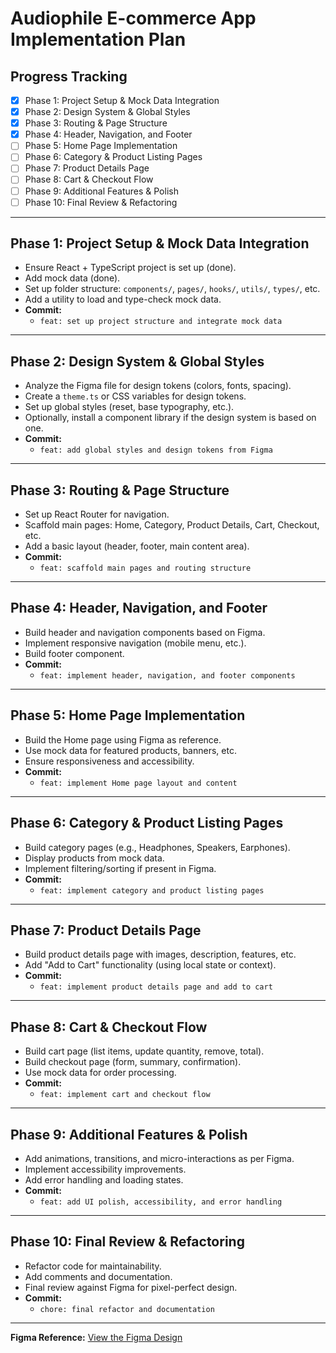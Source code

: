 # Audiophile E-commerce App Implementation Plan

## Progress Tracking

- [x] Phase 1: Project Setup & Mock Data Integration
- [x] Phase 2: Design System & Global Styles
- [x] Phase 3: Routing & Page Structure
- [x] Phase 4: Header, Navigation, and Footer
- [ ] Phase 5: Home Page Implementation
- [ ] Phase 6: Category & Product Listing Pages
- [ ] Phase 7: Product Details Page
- [ ] Phase 8: Cart & Checkout Flow
- [ ] Phase 9: Additional Features & Polish
- [ ] Phase 10: Final Review & Refactoring

---

## Phase 1: Project Setup & Mock Data Integration
- Ensure React + TypeScript project is set up (done).
- Add mock data (done).
- Set up folder structure: `components/`, `pages/`, `hooks/`, `utils/`, `types/`, etc.
- Add a utility to load and type-check mock data.
- **Commit:**
  - `feat: set up project structure and integrate mock data`

---

## Phase 2: Design System & Global Styles
- Analyze the Figma file for design tokens (colors, fonts, spacing).
- Create a `theme.ts` or CSS variables for design tokens.
- Set up global styles (reset, base typography, etc.).
- Optionally, install a component library if the design system is based on one.
- **Commit:**
  - `feat: add global styles and design tokens from Figma`

---

## Phase 3: Routing & Page Structure
- Set up React Router for navigation.
- Scaffold main pages: Home, Category, Product Details, Cart, Checkout, etc.
- Add a basic layout (header, footer, main content area).
- **Commit:**
  - `feat: scaffold main pages and routing structure`

---

## Phase 4: Header, Navigation, and Footer
- Build header and navigation components based on Figma.
- Implement responsive navigation (mobile menu, etc.).
- Build footer component.
- **Commit:**
  - `feat: implement header, navigation, and footer components`

---

## Phase 5: Home Page Implementation
- Build the Home page using Figma as reference.
- Use mock data for featured products, banners, etc.
- Ensure responsiveness and accessibility.
- **Commit:**
  - `feat: implement Home page layout and content`

---

## Phase 6: Category & Product Listing Pages
- Build category pages (e.g., Headphones, Speakers, Earphones).
- Display products from mock data.
- Implement filtering/sorting if present in Figma.
- **Commit:**
  - `feat: implement category and product listing pages`

---

## Phase 7: Product Details Page
- Build product details page with images, description, features, etc.
- Add "Add to Cart" functionality (using local state or context).
- **Commit:**
  - `feat: implement product details page and add to cart`

---

## Phase 8: Cart & Checkout Flow
- Build cart page (list items, update quantity, remove, total).
- Build checkout page (form, summary, confirmation).
- Use mock data for order processing.
- **Commit:**
  - `feat: implement cart and checkout flow`

---

## Phase 9: Additional Features & Polish
- Add animations, transitions, and micro-interactions as per Figma.
- Implement accessibility improvements.
- Add error handling and loading states.
- **Commit:**
  - `feat: add UI polish, accessibility, and error handling`

---

## Phase 10: Final Review & Refactoring
- Refactor code for maintainability.
- Add comments and documentation.
- Final review against Figma for pixel-perfect design.
- **Commit:**
  - `chore: final refactor and documentation`

---

**Figma Reference:**
[View the Figma Design](https://www.figma.com/design/bRQbfaU7UQYax2Lmk8MZYu/audiophile-ecommerce-website?node-id=0-1&m=dev&t=eVCgNQN8tTyIWIZg-1) 